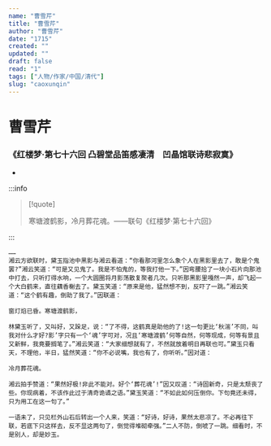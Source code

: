 ```yaml
---
name: "曹雪芹"
title: "曹雪芹"
author: "曹雪芹"
date: "1715"
created: ""
updated: ""
draft: false
read: "1"
tags: ["人物/作家/中国/清代"]
slug: "caoxunqin"
---
```


# 曹雪芹

### 《红楼梦·第七十六回 凸碧堂品笛感凄清　凹晶馆联诗悲寂寞》

-

:::info

> [!quote]
>
> 寒塘渡鹤影，冷月葬花魂。——联句《红楼梦·第七十六回》

:::

```
……
湘云方欲联时，黛玉指池中黑影与湘云看道：“你看那河里怎么象个人在黑影里去了，敢是个鬼罢?”湘云笑道：“可是又见鬼了。我是不怕鬼的，等我打他一下。”因弯腰拾了一块小石片向那池中打去，只听打得水响，一个大圆圈将月影荡散复聚者几次。只听那黑影里嘎然一声，却飞起一个大白鹤来，直往藕香榭去了。黛玉笑道：“原来是他，猛然想不到，反吓了一跳。”湘云笑道：“这个鹤有趣，倒助了我了。”因联道：

窗灯焰已昏。寒塘渡鹤影，

林黛玉听了，又叫好，又跺足，说：“了不得，这鹤真是助他的了!这一句更比‘秋湍’不同，叫我对什么才好?影’字只有一个‘魂’字可对，况且‘寒塘渡鹤’何等自然，何等现成，何等有景且又新鲜，我竟要搁笔了。”湘云笑道：“大家细想就有了，不然就放着明日再联也可。”黛玉只看天，不理他，半日，猛然笑道：“你不必说嘴，我也有了，你听听。”因对道：

冷月葬花魂。

湘云拍手赞道：“果然好极!非此不能对。好个‘葬花魂’!”因又叹道：“诗固新奇，只是太颓丧了些。你现病着，不该作此过于清奇诡谲之语。”黛玉笑道：“不如此如何压倒你。下句竟还未得，只为用工在这一句了。”

一语未了，只见栏外山石后转出一个人来，笑道：“好诗，好诗，果然太悲凉了。不必再往下联，若底下只这样去，反不显这两句了，倒觉得堆砌牵强。”二人不防，倒唬了一跳。细看时，不是别人，却是妙玉。

```
